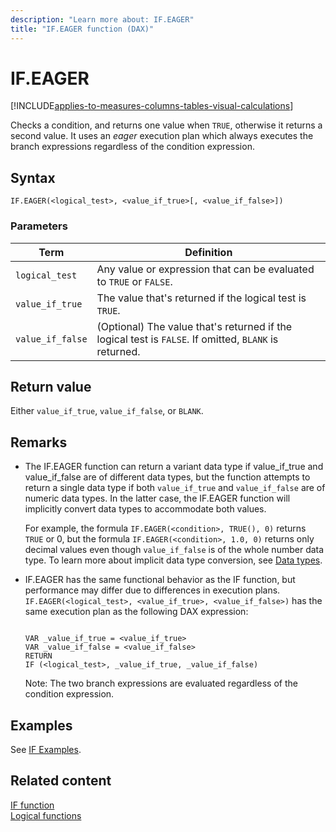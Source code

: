 ```yaml
---
description: "Learn more about: IF.EAGER"
title: "IF.EAGER function (DAX)"
---
```

# IF.EAGER

[!INCLUDE[applies-to-measures-columns-tables-visual-calculations](includes/applies-to-measures-columns-tables-visual-calculations.md)]

Checks a condition, and returns one value when `TRUE`, otherwise it returns a second value. It uses an *eager* execution plan which always executes the branch expressions regardless of the condition expression.

## Syntax

```dax
IF.EAGER(<logical_test>, <value_if_true>[, <value_if_false>])
```

### Parameters

|Term|Definition|
|--------|--------------|
|`logical_test`|Any value or expression that can be evaluated to `TRUE` or `FALSE`.|  
|`value_if_true`|The value that's returned if the logical test is `TRUE`.|
|`value_if_false`|(Optional) The value that's returned if the logical test is `FALSE`. If omitted, `BLANK` is returned.|

## Return value

Either `value_if_true`, `value_if_false`, or `BLANK`.

## Remarks

- The IF.EAGER function can return a variant data type if value_if_true and value_if_false are of different data types, but the function attempts to return a single data type if both `value_if_true` and `value_if_false` are of numeric data types. In the latter case, the IF.EAGER function will implicitly convert data types to accommodate both values. 

    For example, the formula `IF.EAGER(<condition>, TRUE(), 0)` returns `TRUE` or 0, but the formula `IF.EAGER(<condition>, 1.0, 0)` returns only decimal values even though `value_if_false` is of the whole number data type. To learn more about implicit data type conversion, see [Data types](dax-overview.md#data-types).

- IF.EAGER has the same functional behavior as the IF function, but performance may differ due to differences in execution plans. `IF.EAGER(<logical_test>, <value_if_true>, <value_if_false>)` has the same execution plan as the following DAX expression:

    ```dax
    
    VAR _value_if_true = <value_if_true>
    VAR _value_if_false = <value_if_false>
    RETURN
    IF (<logical_test>, _value_if_true, _value_if_false)
    ```

    Note: The two branch expressions are evaluated regardless of the condition expression.

## Examples

See [IF Examples](if-function-dax.md#examples).

## Related content

[IF function](if-function-dax.md)  
[Logical functions](logical-functions-dax.md)  
